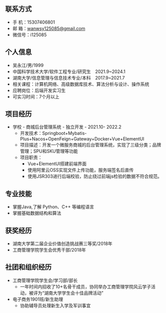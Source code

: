 ## 联系方式

* 手 机：15307406801 
* 邮 箱：wanwsy125085@gmail.com    
* 微信号：i125085

## 个人信息
* 吴永江/男/1999     
* 中国科学技术大学/软件工程专业/研究生&emsp;2021.9~2024.1          
* 湖南大学/信息管理与信息技术专业/本科&emsp;2017.9~2021.7 
* 相关课程：计算机网络、高级数据库技术、算法分析与设计、操作系统
* 应聘岗位：后端开发实习生
* 可实习时间：7个月以上

## 项目经历

* 学校 - 商城后台管理系统 - 独立开发 - 2021.10- 2022.2 
    * 开发技术：Springboot+Mybatis-Plus+Nacos+OpenFeign+Gateway+Docker+Vue+ElementUI
    * 项目描述：开发一个微服务商城的后台管理系统，实现了三级分类；品牌管理；SPU和SKU管理等功能
    * 项目职责：
        * Vue+ElementUI搭建前端界面
        * 使用阿里云OSS实现文件上传功能，服务端签名后直传
        * 使用JSR303进行后端校验，防止绕过前端js检验的数据不符合规范。

## 专业技能

* 掌握Java,了解 Python、C++ 等编程语言
* 掌握基础数据结构和算法

## 获奖经历
* 湖南大学第二届企业价值创造挑战赛三等奖/2018年
* 工商管理学院学生会优秀干部/2018年

## 社团和组织经历
* 工商管理学院学生会/学习部/部长
    * 一年时间内招收了10+名骨干成员，协同举办工商管理学院风云学子活动，被评为“湖南大学学生会十佳品牌活动”
* 电子商务1901班/新生助理
    * 协助辅导员处理新生入学及军训事宜

